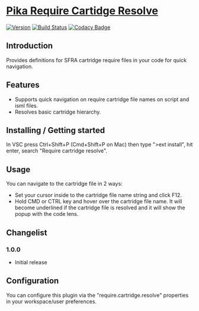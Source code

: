 # [Pika Require Cartidge Resolve](https://github.com/pikamachu/pika-vscode-ext-require-cartidge-resolve)

[![Version](https://vsmarketplacebadge.apphb.com/version/pikamachu.require-cartridge-resolve.svg)](https://marketplace.visualstudio.com/items?itemName=pikamachu.require-cartridge-resolve)
[![Build Status](https://img.shields.io/travis/pikamachu/pika-vscode-ext-require-cartidge-resolve/master.svg)](https://travis-ci.org/pikamachu/pika-vscode-ext-require-cartidge-resolve)
[![Codacy Badge](https://api.codacy.com/project/badge/Grade/7a5d465f487e4f55a8e50e8201cc69b1)](https://www.codacy.com/project/antonio.marin.jimenez/pika-vscode-ext-require-cartidge-resolve/dashboard?utm_source=github.com&amp;utm_medium=referral&amp;utm_content=pikamachu/pika-vscode-ext-require-cartidge-resolve&amp;utm_campaign=Badge_Grade_Dashboard)

## Introduction

Provides definitions for SFRA cartridge require files in your code for quick navigation.

## Features

- Supports quick navigation on require cartridge file names on script and isml files.
- Resolves basic cartridge hierarchy. 

## Installing / Getting started 

In VSC press Ctrl+Shift+P (Cmd+Shift+P on Mac) then type ">ext install", hit enter, search "Require cartridge resolve".

## Usage

You can navigate to the cartridge file in 2 ways:

- Set your cursor inside to the cartridge file name string and click F12.
- Hold CMD or CTRL key and hover over the cartridge file name. It will become underlined if the cartridge file is resolved and it will show the popup with the code lens.

## Changelist
### 1.0.0

 - Initial release

## Configuration

You can configure this plugin via the "require.cartridge.resolve" properties in your workspace/user preferences.
